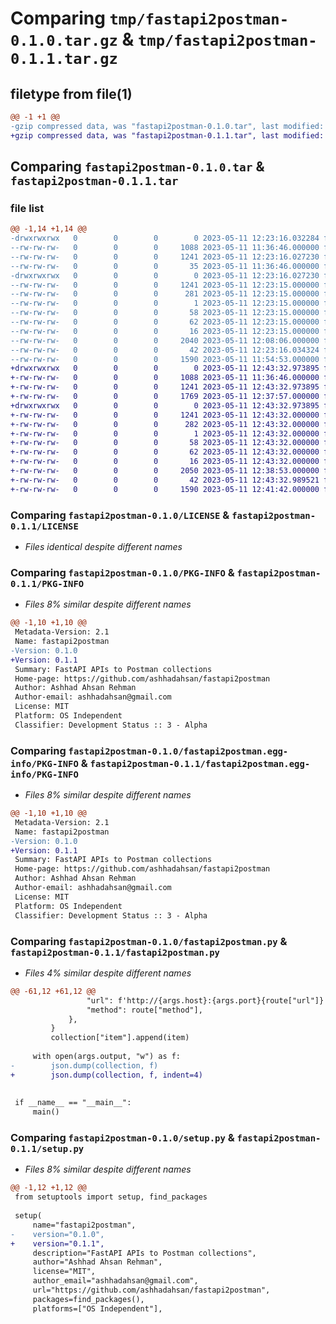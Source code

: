 # Comparing `tmp/fastapi2postman-0.1.0.tar.gz` & `tmp/fastapi2postman-0.1.1.tar.gz`

## filetype from file(1)

```diff
@@ -1 +1 @@
-gzip compressed data, was "fastapi2postman-0.1.0.tar", last modified: Thu May 11 12:23:16 2023, max compression
+gzip compressed data, was "fastapi2postman-0.1.1.tar", last modified: Thu May 11 12:43:32 2023, max compression
```

## Comparing `fastapi2postman-0.1.0.tar` & `fastapi2postman-0.1.1.tar`

### file list

```diff
@@ -1,14 +1,14 @@
-drwxrwxrwx   0        0        0        0 2023-05-11 12:23:16.032284 fastapi2postman-0.1.0/
--rw-rw-rw-   0        0        0     1088 2023-05-11 11:36:46.000000 fastapi2postman-0.1.0/LICENSE
--rw-rw-rw-   0        0        0     1241 2023-05-11 12:23:16.027230 fastapi2postman-0.1.0/PKG-INFO
--rw-rw-rw-   0        0        0       35 2023-05-11 11:36:46.000000 fastapi2postman-0.1.0/README.md
-drwxrwxrwx   0        0        0        0 2023-05-11 12:23:16.027230 fastapi2postman-0.1.0/fastapi2postman.egg-info/
--rw-rw-rw-   0        0        0     1241 2023-05-11 12:23:15.000000 fastapi2postman-0.1.0/fastapi2postman.egg-info/PKG-INFO
--rw-rw-rw-   0        0        0      281 2023-05-11 12:23:15.000000 fastapi2postman-0.1.0/fastapi2postman.egg-info/SOURCES.txt
--rw-rw-rw-   0        0        0        1 2023-05-11 12:23:15.000000 fastapi2postman-0.1.0/fastapi2postman.egg-info/dependency_links.txt
--rw-rw-rw-   0        0        0       58 2023-05-11 12:23:15.000000 fastapi2postman-0.1.0/fastapi2postman.egg-info/entry_points.txt
--rw-rw-rw-   0        0        0       62 2023-05-11 12:23:15.000000 fastapi2postman-0.1.0/fastapi2postman.egg-info/requires.txt
--rw-rw-rw-   0        0        0       16 2023-05-11 12:23:15.000000 fastapi2postman-0.1.0/fastapi2postman.egg-info/top_level.txt
--rw-rw-rw-   0        0        0     2040 2023-05-11 12:08:06.000000 fastapi2postman-0.1.0/fastapi2postman.py
--rw-rw-rw-   0        0        0       42 2023-05-11 12:23:16.034324 fastapi2postman-0.1.0/setup.cfg
--rw-rw-rw-   0        0        0     1590 2023-05-11 11:54:53.000000 fastapi2postman-0.1.0/setup.py
+drwxrwxrwx   0        0        0        0 2023-05-11 12:43:32.973895 fastapi2postman-0.1.1/
+-rw-rw-rw-   0        0        0     1088 2023-05-11 11:36:46.000000 fastapi2postman-0.1.1/LICENSE
+-rw-rw-rw-   0        0        0     1241 2023-05-11 12:43:32.973895 fastapi2postman-0.1.1/PKG-INFO
+-rw-rw-rw-   0        0        0     1769 2023-05-11 12:37:57.000000 fastapi2postman-0.1.1/README.rst
+drwxrwxrwx   0        0        0        0 2023-05-11 12:43:32.973895 fastapi2postman-0.1.1/fastapi2postman.egg-info/
+-rw-rw-rw-   0        0        0     1241 2023-05-11 12:43:32.000000 fastapi2postman-0.1.1/fastapi2postman.egg-info/PKG-INFO
+-rw-rw-rw-   0        0        0      282 2023-05-11 12:43:32.000000 fastapi2postman-0.1.1/fastapi2postman.egg-info/SOURCES.txt
+-rw-rw-rw-   0        0        0        1 2023-05-11 12:43:32.000000 fastapi2postman-0.1.1/fastapi2postman.egg-info/dependency_links.txt
+-rw-rw-rw-   0        0        0       58 2023-05-11 12:43:32.000000 fastapi2postman-0.1.1/fastapi2postman.egg-info/entry_points.txt
+-rw-rw-rw-   0        0        0       62 2023-05-11 12:43:32.000000 fastapi2postman-0.1.1/fastapi2postman.egg-info/requires.txt
+-rw-rw-rw-   0        0        0       16 2023-05-11 12:43:32.000000 fastapi2postman-0.1.1/fastapi2postman.egg-info/top_level.txt
+-rw-rw-rw-   0        0        0     2050 2023-05-11 12:38:53.000000 fastapi2postman-0.1.1/fastapi2postman.py
+-rw-rw-rw-   0        0        0       42 2023-05-11 12:43:32.989521 fastapi2postman-0.1.1/setup.cfg
+-rw-rw-rw-   0        0        0     1590 2023-05-11 12:41:42.000000 fastapi2postman-0.1.1/setup.py
```

### Comparing `fastapi2postman-0.1.0/LICENSE` & `fastapi2postman-0.1.1/LICENSE`

 * *Files identical despite different names*

### Comparing `fastapi2postman-0.1.0/PKG-INFO` & `fastapi2postman-0.1.1/PKG-INFO`

 * *Files 8% similar despite different names*

```diff
@@ -1,10 +1,10 @@
 Metadata-Version: 2.1
 Name: fastapi2postman
-Version: 0.1.0
+Version: 0.1.1
 Summary: FastAPI APIs to Postman collections
 Home-page: https://github.com/ashhadahsan/fastapi2postman
 Author: Ashhad Ahsan Rehman
 Author-email: ashhadahsan@gmail.com
 License: MIT
 Platform: OS Independent
 Classifier: Development Status :: 3 - Alpha
```

### Comparing `fastapi2postman-0.1.0/fastapi2postman.egg-info/PKG-INFO` & `fastapi2postman-0.1.1/fastapi2postman.egg-info/PKG-INFO`

 * *Files 8% similar despite different names*

```diff
@@ -1,10 +1,10 @@
 Metadata-Version: 2.1
 Name: fastapi2postman
-Version: 0.1.0
+Version: 0.1.1
 Summary: FastAPI APIs to Postman collections
 Home-page: https://github.com/ashhadahsan/fastapi2postman
 Author: Ashhad Ahsan Rehman
 Author-email: ashhadahsan@gmail.com
 License: MIT
 Platform: OS Independent
 Classifier: Development Status :: 3 - Alpha
```

### Comparing `fastapi2postman-0.1.0/fastapi2postman.py` & `fastapi2postman-0.1.1/fastapi2postman.py`

 * *Files 4% similar despite different names*

```diff
@@ -61,12 +61,12 @@
                 "url": f'http://{args.host}:{args.port}{route["url"]}',
                 "method": route["method"],
             },
         }
         collection["item"].append(item)
 
     with open(args.output, "w") as f:
-        json.dump(collection, f)
+        json.dump(collection, f, indent=4)
 
 
 if __name__ == "__main__":
     main()
```

### Comparing `fastapi2postman-0.1.0/setup.py` & `fastapi2postman-0.1.1/setup.py`

 * *Files 8% similar despite different names*

```diff
@@ -1,12 +1,12 @@
 from setuptools import setup, find_packages
 
 setup(
     name="fastapi2postman",
-    version="0.1.0",
+    version="0.1.1",
     description="FastAPI APIs to Postman collections",
     author="Ashhad Ahsan Rehman",
     license="MIT",
     author_email="ashhadahsan@gmail.com",
     url="https://github.com/ashhadahsan/fastapi2postman",
     packages=find_packages(),
     platforms=["OS Independent"],
```

